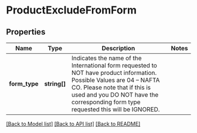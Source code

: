 # ProductExcludeFromForm

## Properties
Name | Type | Description | Notes
------------ | ------------- | ------------- | -------------
**form_type** | **string[]** | Indicates the name of the International form requested to NOT have product information.  Possible Values are 04 – NAFTA CO.  Please note that if this is used and you DO NOT have the corresponding form type requested this will be IGNORED. | 

[[Back to Model list]](../../README.md#documentation-for-models) [[Back to API list]](../../README.md#documentation-for-api-endpoints) [[Back to README]](../../README.md)

